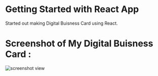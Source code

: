 # Getting Started with React App
Started out making Digital Buisness Card using React.
# Screenshot of My Digital Buisness Card : 
![screenshot view](https://user-images.githubusercontent.com/113185442/209645191-22847543-2655-4d53-8606-358fca9393d1.png)
